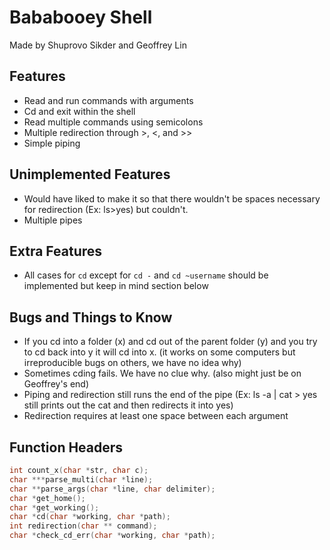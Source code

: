 # Bababooey Shell

Made by Shuprovo Sikder and Geoffrey Lin

## Features

- Read and run commands with arguments
- Cd and exit within the shell
- Read multiple commands using semicolons
- Multiple redirection through >, <, and >>
- Simple piping

## Unimplemented Features

- Would have liked to make it so that there wouldn't be spaces necessary for redirection (Ex: ls>yes) but couldn't.
- Multiple pipes

## Extra Features

- All cases for `cd` except for `cd -` and `cd ~username` should be implemented but keep in mind section below

## Bugs and Things to Know

- If you cd into a folder (x) and cd out of the parent folder (y) and you try to cd back into y it will cd into x.
  (it works on some computers but irreproducible bugs on others, we have no idea why)
- Sometimes cding fails. We have no clue why.
  (also might just be on Geoffrey's end)
- Piping and redirection still runs the end of the pipe (Ex: ls -a | cat > yes still prints out the cat and then redirects it into yes)
- Redirection requires at least one space between each argument

## Function Headers

```C
int count_x(char *str, char c);
char ***parse_multi(char *line);
char **parse_args(char *line, char delimiter);
char *get_home();
char *get_working();
char *cd(char *working, char *path);
int redirection(char ** command);
char *check_cd_err(char *working, char *path);
```
